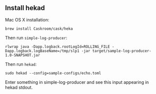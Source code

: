 
## Install hekad

Mac OS X installation:

```
brew install Caskroom/cask/heka
```

Then run ``simple-log-producer``:

```
rlwrap java -Dapp.logback.rootLogId=ROLLING_FILE -Dapp.logback.logBaseName=/tmp/slp1 -jar target/sample-log-producer-1.0-SNAPSHOT.jar
```

Then run ``hekad``:

```
sudo hekad --config=sample-configs/echo.toml
```

Enter something in simple-log-producer and see this input appearing in hekad stdout.

